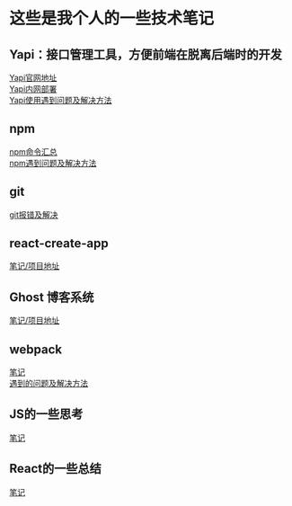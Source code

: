 # 这些是我个人的一些技术笔记

## Yapi：接口管理工具，方便前端在脱离后端时的开发
[Yapi官网地址](https://hellosean1025.github.io/yapi/index.html)<br>
[Yapi内网部署](./Yapi/内网部署/部署方法.md)<br>
[Yapi使用遇到问题及解决方法](./Yapi/使用/使用遇到的问题及解决方法.md)

## npm
[npm命令汇总](./npm/命令汇总.md)<br>
[npm遇到问题及解决方法](./npm/遇到的问题及解决方法.md)

## git
[git报错及解决](./git/git报错及解决.md)

## react-create-app
[笔记/项目地址](https://github.com/NeroSolomon/react-app)

## Ghost 博客系统
[笔记/项目地址](https://github.com/NeroSolomon/Ghost-Blog)

## webpack
[笔记](./webpack/webpack配置.md)<br>
[遇到的问题及解决方法](./webpack/webpack问题及解决.md)

## JS的一些思考
[笔记](./js/js一些问题的思考.md)

## React的一些总结
[笔记](./react/react的一些总结.md)